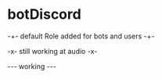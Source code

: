 # botDiscord

-+- default Role added for bots and users -+-

-x- still working at audio -x-

--- working ---
